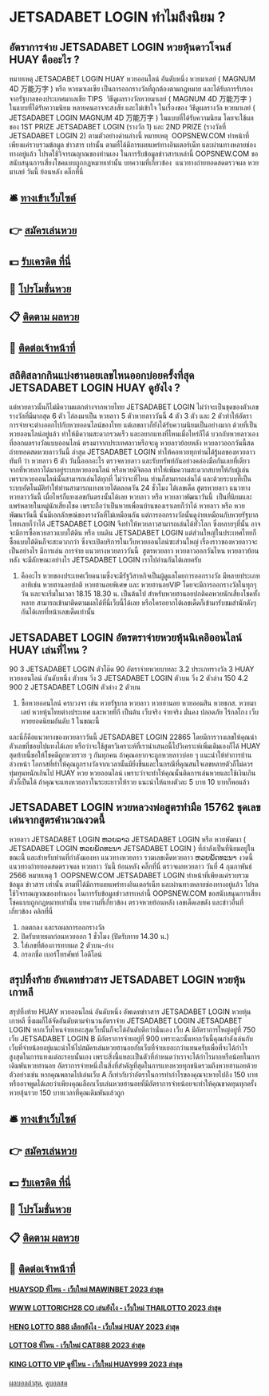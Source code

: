 # JETSADABET LOGIN ทำไมถึงนิยม ?
## อัตราการจ่าย JETSADABET LOGIN หวยหุ้นดาวโจนส์ HUAY คืออะไร ?
หมายเหตุ JETSADABET LOGIN HUAY หวยออนไลน์ อันดับหนึ่ง หวยมาเลย์ ( MAGNUM 4D 万能万字 ) หรือ หวยมาเลเซีย เป็นการออกรางวัลที่ถูกต้องตามกฎหมาย และได้รับการรับรองจากรัฐบาลของประเทศมาเลเชีย
TIPS  วิธีดูผลรางวัลหวยมาเลย์ ( MAGNUM 4D 万能万字 ) ในแบบที่ได้รับความนิยม
หลายคนอาจจะสงสัย และไม่เข้าใจ ในเรื่องของ วิธีดูผลรางวัล หวยมาเลย์ ( JETSADABET LOGIN MAGNUM 4D 万能万字 ) ในแบบที่ได้รับความนิยม โดยจะใช้ผลของ 1ST PRIZE JETSADABET LOGIN (รางวัล 1) และ 2ND PRIZE (รางวัลที่ JETSADABET LOGIN 2) ตามตัวอย่างด่านล่างนี้
หมายเหตุ  OOPSNEW.COM ทำหน้าที่เพียงแค่รวบรวมข้อมูล ข่าวสาร เท่านั้น ตามที่ได้มีการเผยแพร่ทางอินเตอร์เน็ท และผ่านทางหลายช่องทางอยู่แล้ว โปรดใช้วิจารณญาณของท่านเอง ในการรับข้อมูลข่าวสารเหล่านี้ OOPSNEW.COM ขอสนับสนุนการเสี่ยงโชคแบบถูกกฎหมายเท่านั้น
บทความที่เกี่ยวข้อง
 แนวทางถ่ายทอดสดตรวจผล หวยมาเลย์ วันนี้ ย้อนหลัง คลิ๊กที่นี่  

## 🛎 [ทางเข้าเว็บไซต์](https://bit.ly/3BG5bNw)
## 👉 [สมัครเล่นหวย](https://bit.ly/3BG5bNw)
## 💵 [รับเครดิต ที่นี่](https://bit.ly/3C3mvgS)
## 👑 [โปรโมชั่นหวย](https://bit.ly/3C3mvgS)
## 📋 [ติดตาม ผลหวย](https://bit.ly/3C3mvgS)
## 📱 [ติดต่อเจ้าหน้าที่](https://bit.ly/3C3mvgS)

## สถิติสลากกินแบ่งฮานอยเลขไหนออกบ่อยครั้งที่สุด JETSADABET LOGIN HUAY ดูยังไง ?
แต่หวยลาวนั้นก็ไม่มีความแตกต่างจากหวยไทย JETSADABET LOGIN ไม่ว่าจะเป็นชุดของตัวเลขรางวัลที่มีมากสุด 6 ตัว ไล่ลงมาเป็น หวยลาว 5 ตัวหวยลาววันนี้ 4 ตัว 3 ตัว และ 2 ตัวทำให้อัตราการจ่ายจะต่างออกไปกับหวยออนไลน์ของไทย แต่เลขลาวก็ยังได้รับความนิยมเป็นอย่างมาก ด้วยที่เป็นหวยออนไลน์อยู่แล้ว ทำให้มีความสะดวกรวดเร็ว และอยากแทงที่ไหนเมื่อไหร่ก็ได้ บวกกับหวยลาวเองที่ออกผลรางวัลแบบออนไลน์
ตรงมาจากประเทศลาวหรือจะดู หวยลาวย้อยหลัง หวยลาวออกวันนี้สด ถ่ายทอดสดหวยลาววันนี้ ล่าสุด JETSADABET LOGIN ทำให้คอหวยทุกท่านได้รู้ผลของหวยลาวทันที ว่า หวยลาว 6 ตัว วันนี้ออกอะไร ตรวจหวยลาว และรับทรัพท์กันอย่างคล่องมือกันเลยที่เดียว จากที่หวยลาวได้มาอยู่ระบบหวยออนไลน์ หรือหวยดิจิตอล ทำให้เพิ่มความสะดวกสบายให้กับผู้เล่น เพราะหวยออนไลน์นั้นสามารถเล่นได้ทุกที่ ไม่ว่าจะที่ไหน ท่านก็สามารถเล่นได้ และด้วยระบบที่เป็นระบบอัตโนมัติทำให้ท่านสามารถแทงหวยได้ตลอดวัน 24 ชั่วโมง ได้เลขเด็ด สูตรหวยลาว แนวทางหวยลาววันนี้ เมื่อไหร่ก็แทงเลขกันตรงนั้นได้เลย
หวยลาว หรือ หวยลาวพัฒนาวันนี้  เป็นที่นิยมและแพร่หลายในหมู่นักเสี่ยงโชค เพราะถือว่าเป็นหวยเพื่อนบ้านของเราเลยก็ว่าได้ หวยลาว หรือ หวยพัฒนาวันนี้ นั้นมีเอกลักษณ์ของรางวัลที่ไม่เหมือนกัน แต่การออกรางวัลนั้นดูง่ายเหมือนกับหวยรัฐบาลไทยเลยก็ว่าได้ JETSADABET LOGIN จึงทำให้หวยลาวสามารถเล่นได้ทั่วโลก ซึ่งหลายๆที่นั้น อาจจะมีการซื้อหวยลาวแบบใต้ดิน หรือ บนดิน JETSADABET LOGIN แต่ส่วนใหญ่ในประเทศไทยก็ซื้อแบบใต้ดินก็จะสะดวกกว่า ซึ่งจะเปิดบริการในเว็บหวยออนไลน์ซะส่วนใหญ่ เรื่องราวของหวยลาวจะเป็นอย่างไร มีการเล่น การจ่าย แนวทางหวยลาววันนี้  สูตรหวยลาว หวยลาวออกวันไหน หวยลาวย้อนหลัง จะมีลักษณะอย่างไร JETSADABET LOGIN เราไปอ่านกันได้เลยครับ
1. คืออะไร หวยของประเทศเวียดนามซึ่งจะมีรัฐวิสาหกิจเป็นผู้ดูแลโดยการออกรางวัล มีหลายประเภทอาทิเช่น หวยฮานอยปกติ หวยฮานอยพิเศษ และ หวยฮานอยVIP โดยจะมีการออกรางวัลในทุกๆวัน และจะเริ่มในเวลา 18.15 18.30 น. เป็นต้นไป สำหรับหวยฮานอยปกติคอหวยนักเสี่ยงโชคทั้งหลาย สามารถเข้ามาติดตามผลได้ที่นี่เว็บนี้ได้เลย หรือใครอยากได้เลขเด็ดก็เข้ามารับชมสำนักดังๆกันได้เลยที่หน้าเลขเด็ดเท่านั้น

## JETSADABET LOGIN อัตรตราจ่ายหวยหุ้นนิเคอิออนไลน์ HUAY เล่นที่ไหน ?
90
3 JETSADABET LOGIN ตัวโต๊ด
90
อัตราจ่ายหวยบาทละ
3.2
ประเภทรางวัล
3 HUAY หวยออนไลน์ อันดับหนึ่ง ตัวบน
วิ่ง 3 JETSADABET LOGIN ตัวบน
วิ่ง 2 ตัวล่าง
150
4.2
900
2 JETSADABET LOGIN ตัวล่าง
2 ตัวบน
1. ซื้อหวยออนไลน์ ครบวงจร เช่น หวยรัฐบาล หวยลาว หวยฮานอย หวยออมสิน หวยธกส. หวยมาเลย์ หวยหุ้นไทยต่างประเทศ และหวยยี่กี เป็นต้น เว็บจริง จ่ายจริง มั่นคง ปลอดภัย ไร้กลโกง เว็บหวยยอดนิยมอันดับ 1 ในขณะนี้

และนี่ก็คือแนวทางของหวยลาววันนี้ JETSADABET LOGIN 22865 โดยมีการวางเลขให้คุณนำตัวเลขที่ชอบไปแทงได้เลย หรือว่าจะใช้สูตรวิเคราะห์ที่เรานำเสนอนี้ไปวิเคราะห์เพิ่มเติมเองก็ได้ HUAY สุดท้ายนี้ขอให้โชคดีถูกหวยรวย ๆ กันทุกคน
ถ้าคุณอยากจะถูกหวยลาวบ่อย ๆ แนะนำให้ทำการบ้านล่วงหน้า โอกาสที่ทำให้คุณถูกรางวัลจากเวลานั้นมียิ่งขึ้นและในกรณีที่คุณสนใจเลขหลายตัวก็ไม่ควรทุ่มทุนหนักเกินไป HUAY หวย หวยออนไลน์ เพราะว่าจะทำให้คุณนั้นติดการเล่นหวยและใช้เงินเกินตัวก็เป็นได้ ถ้าคุณจะแทงหวยลาวในระยะยาวให้รวย แนะนำให้แทงตัวละ 5 บาท 10 บาทก็พอแล้ว

## JETSADABET LOGIN หวยหลวงพ่อสูตรทำมือ 15762 ชุดเลขเด่นจากสูตรคำนวณงวดนี้
หวยลาว JETSADABET LOGIN ຫວຍລາວ JETSADABET LOGIN หรือ หวยพัฒนา ( JETSADABET LOGIN ຫວຍພັດທະນາ JETSADABET LOGIN ) ที่กำลังเป็นที่นิยมอยู่ในขณะนี้ และสำหรับท่านที่กำลังมองหา แนวทางหวยลาว รวมเลขเด็ดหวยลาว ຫວຍພັດທະນາ งวดนี้
 แนวทางถ่ายทอดสดตรวจผล หวยลาว วันนี้ ย้อนหลัง คลิ๊กที่นี่ 
ตรวจผลหวยลาว วันที่ 4 กุมภาพันธ์ 2566
หมายเหตุ 1  OOPSNEW.COM JETSADABET LOGIN ทำหน้าที่เพียงแค่รวบรวมข้อมูล ข่าวสาร เท่านั้น ตามที่ได้มีการเผยแพร่ทางอินเตอร์เน็ท และผ่านทางหลายช่องทางอยู่แล้ว โปรดใช้วิจารณญาณของท่านเอง ในการรับข้อมูลข่าวสารเหล่านี้ OOPSNEW.COM ขอสนับสนุนการเสี่ยงโชคแบบถูกกฎหมายเท่านั้น
บทความที่เกี่ยวข้อง
ตรวจหวยย้อนหลัง เลขเด็ดเลขดัง และข่าวอื่นที่เกี่ยวข้อง คลิกที่นี่
1. กดตกลง และรอผลการออกรางวัล
2. ปิดรับทายผลก่อนหวยออก 1 ชั่วโมง (ปิดรับทาย 14.30 น.)
3. ใส่เลขที่ต้องการทายผล 2 ตัวบน-ล่าง
4. กรอกชื่อ เบอร์โทรศัพท์ ไอดีไลน์

## สรุปทิ้งท้าย อัพเดทข่าวสาร JETSADABET LOGIN หวยหุ้นเกาหลี
สรุปทิ้งท้าย HUAY หวยออนไลน์ อันดับหนึ่ง อัพเดทข่าวสาร JETSADABET LOGIN หวยหุ้นเกาหลี ซึ่งผมก็ได้จัดอันดับตามจำนวนอัตราจ่าย JETSADABET LOGIN JETSADABET LOGIN หากเว็บไหนจ่ายเยอะสุดเว็บนั้นก็จะได้อันดับดีกว่านั่นเอง
เว็บ A มีอัตราการใหญ่อยู่ที่ 750 เว็บ JETSADABET LOGIN B มีอัตราการจ่ายอยู่ที่ 900
เพราะฉะนั้นหากวันนี้คุณกำลังเล่นกับเว็บที่จ่ายน้อยอยู่แนะนำให้ไปสมัครเล่นหวยฮานอยกับเว็บที่จ่ายเยอะกว่าแทนครับเพื่อที่จะได้กำไรสูงสุดในการแทงแต่ละรอบนั้นเอง
เพราะสิ่งนี้แหละเป็นตัวที่กำหนดว่าเราจะได้กำไรมากหรือน้อยในการเดิมพันหวยฮานอย
อัตราการจ่ายหนึ่งในสิ่งที่สำคัญที่สุดในการแทงหวยทุกชนิดรวมถึงหวยฮานอยด้วย
ตัวอย่างเช่น
หากคุณพลาดไปเล่นเว็บ A ก็เท่ากับว่าอัตราในการทำกำไรของคุณจะหายไปถึง 150 บาท หรืออาจพูดได้เลยว่าเพียงคุณเลือกเว็บเล่นหวยฮานอยที่มีอัตราการจ่ายน้อยจะทำให้คุณขาดทุนทุกครั้ง หวยลุ้นรวย 150 บาทเวลาที่คุณเดิมพันแล้วถูก

## 🛎 [ทางเข้าเว็บไซต์](https://bit.ly/3BG5bNw)
## 👉 [สมัครเล่นหวย](https://bit.ly/3BG5bNw)
## 💵 [รับเครดิต ที่นี่](https://bit.ly/3C3mvgS)
## 👑 [โปรโมชั่นหวย](https://bit.ly/3C3mvgS)
## 📋 [ติดตาม ผลหวย](https://bit.ly/3C3mvgS)
## 📱 [ติดต่อเจ้าหน้าที่](https://bit.ly/3C3mvgS)

#### [HUAYSOD ที่ไหน - เว็บใหม่ MAWINBET 2023 ล่าสุด](https://atom.io/themes/huaysod%20ที่ไหน%20-%20เว็บใหม่%20mawinbet%202023%20ล่าสุด)
#### [WWW LOTTORICH28 CO เล่นยังไง - เว็บใหม่ THAILOTTO 2023 ล่าสุด](https://atom.io/themes/www%20lottorich28%20co%20เล่นยังไง%20-%20เว็บใหม่%20thailotto%202023%20ล่าสุด)
#### [HENG LOTTO 888 เลือกยังไง - เว็บใหม่ HUAY 2023 ล่าสุด](https://atom.io/themes/heng%20lotto%20888%20เลือกยังไง%20-%20เว็บใหม่%20huay%202023%20ล่าสุด)
#### [LOTTO8 ที่ไหน - เว็บใหม่ CAT888 2023 ล่าสุด](https://atom.io/themes/lotto8%20ที่ไหน%20-%20เว็บใหม่%20cat888%202023%20ล่าสุด)
#### [KING LOTTO VIP ดูที่ไหน - เว็บใหม่ HUAY999 2023 ล่าสุด](https://atom.io/themes/king%20lotto%20vip%20ดูที่ไหน%20-%20เว็บใหม่%20huay999%202023%20ล่าสุด)

[ผลบอลล่าสุด](https://siamsport.tv "ผลบอลล่าสุด"), [ดูบอลสด](https://siamsport.tv/ดูบอลสด "ดูบอลสด")